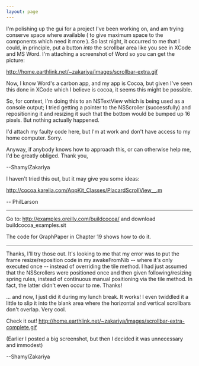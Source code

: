 ```yaml
---
layout: page
---
```


I'm polishing up the gui for a project I've been working on, and am trying conserve space where available ( to give maximum space to the components which need it more ). So last night, it occurred to me that I could, in principle, put a button *into* the scrollbar area like you see in XCode and MS Word. I'm attaching a screenshot of Word so you can get the picture:

http://home.earthlink.net/~zakariya/images/scrollbar-extra.gif

Now, I know Word's a carbon app, and my app is Cocoa, but given I've seen this done in XCode which I believe is cocoa, it seems this might be possible.

So, for context, I'm doing this to an NSTextView which is being used as a console output; I tried getting a pointer to the NSScroller (successfully) and repositioning it and resizing it such that the bottom would be bumped up 16 pixels. But nothing actually happened. 

I'd attach my faulty code here, but I'm at work and don't have access to my home computer. Sorry.

Anyway, if anybody knows how to approach this, or can otherwise help me, I'd be greatly obliged. Thank you,

--ShamylZakariya

I haven't tried this out, but it may give you some ideas:

http://cocoa.karelia.com/AppKit_Classes/PlacardScrollView__.m

-- PhilLarson

----

Go to: http://examples.oreilly.com/buildcocoa/ and download buildcocoa_examples.sit

The code for GraphPaper in Chapter 19 shows how to do it.

----

Thanks, I'll try those out. It's looking to me that my error was to put the frame resize/reposition code in my awakeFromNib -- where it's only executed once -- instead of overriding the tile method. I had just assumed that the NSScrollers were positioned once and then given following/resizing spring rules, instead of continuous manual positioning via the tile method. In fact, the latter didn't even occur to me. Thanks!

... and now, I just did it during my lunch break. It works! I even twiddled it a little to slip it into the blank area where the horizontal and vertical scrollbars don't overlap. Very cool.

Check it out!
http://home.earthlink.net/~zakariya/images/scrollbar-extra-complete.gif

(Earlier I posted a big screenshot, but then I decided it was unnecessary and immodest)

--ShamylZakariya
